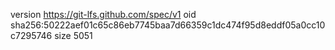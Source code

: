 version https://git-lfs.github.com/spec/v1
oid sha256:50222aef01c65c86eb7745baa7d66359c1dc474f95d8eddf05a0cc10c7295746
size 5051
